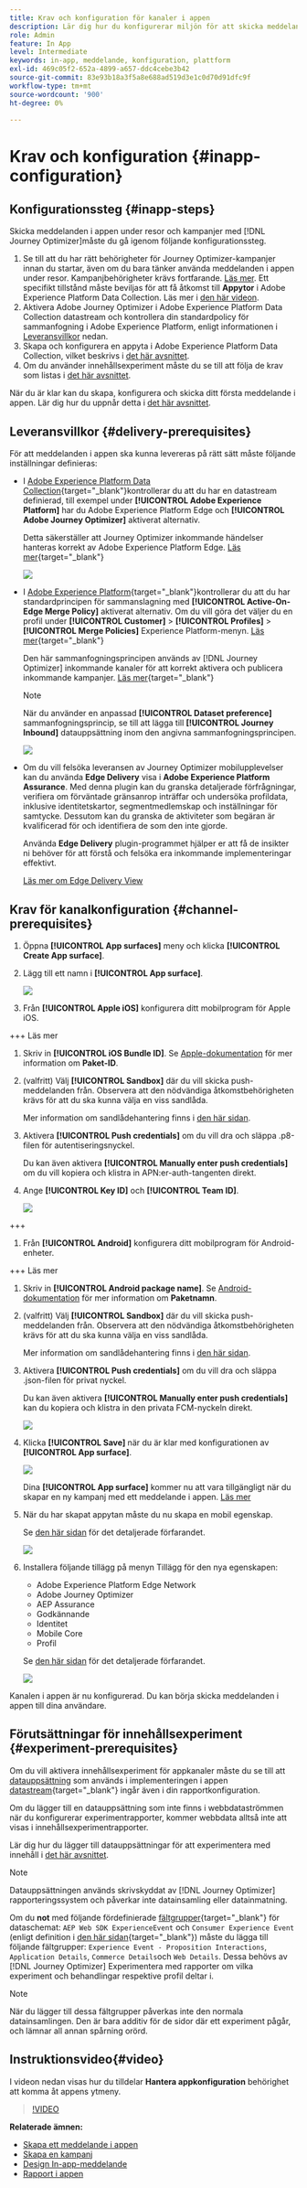 ```yaml
---
title: Krav och konfiguration för kanaler i appen
description: Lär dig hur du konfigurerar miljön för att skicka meddelanden i appen med Journey Optimizer
role: Admin
feature: In App
level: Intermediate
keywords: in-app, meddelande, konfiguration, plattform
exl-id: 469c05f2-652a-4899-a657-ddc4cebe3b42
source-git-commit: 83e93b18a3f5a8e688ad519d3e1c0d70d91dfc9f
workflow-type: tm+mt
source-wordcount: '900'
ht-degree: 0%

---
```


# Krav och konfiguration {#inapp-configuration}

## Konfigurationssteg {#inapp-steps}

Skicka meddelanden i appen under resor och kampanjer med [!DNL Journey Optimizer]måste du gå igenom följande konfigurationssteg.

1. Se till att du har rätt behörigheter för Journey Optimizer-kampanjer innan du startar, även om du bara tänker använda meddelanden i appen under resor. Kampanjbehörigheter krävs fortfarande. [Läs mer](../campaigns/get-started-with-campaigns.md#campaign-prerequisites).
Ett specifikt tillstånd måste beviljas för att få åtkomst till **Appytor** i Adobe Experience Platform Data Collection. Läs mer i [den här videon](#video).
1. Aktivera Adobe Journey Optimizer i Adobe Experience Platform Data Collection datastream och kontrollera din standardpolicy för sammanfogning i Adobe Experience Platform, enligt informationen i [Leveransvillkor](#delivery-prerequisites) nedan.
1. Skapa och konfigurera en appyta i Adobe Experience Platform Data Collection, vilket beskrivs i [det här avsnittet](#channel-prerequisites).
1. Om du använder innehållsexperiment måste du se till att följa de krav som listas i [det här avsnittet](#experiment-prerequisite).

När du är klar kan du skapa, konfigurera och skicka ditt första meddelande i appen. Lär dig hur du uppnår detta i [det här avsnittet](create-in-app.md).


## Leveransvillkor {#delivery-prerequisites}

För att meddelanden i appen ska kunna levereras på rätt sätt måste följande inställningar definieras:

* I [Adobe Experience Platform Data Collection](https://experienceleague.adobe.com/docs/experience-platform/edge/datastreams/overview.html){target="_blank"}kontrollerar du att du har en datastream definierad, till exempel under **[!UICONTROL Adobe Experience Platform]** har du Adobe Experience Platform Edge och **[!UICONTROL Adobe Journey Optimizer]** aktiverat alternativ.

  Detta säkerställer att Journey Optimizer inkommande händelser hanteras korrekt av Adobe Experience Platform Edge. [Läs mer](https://experienceleague.adobe.com/docs/experience-platform/edge/datastreams/configure.html){target="_blank"}

  ![](assets/inapp_config_6.png)

* I [Adobe Experience Platform](https://experienceleague.adobe.com/docs/experience-platform/profile/home.html?lang=sv){target="_blank"}kontrollerar du att du har standardprincipen för sammanslagning med **[!UICONTROL Active-On-Edge Merge Policy]** aktiverat alternativ. Om du vill göra det väljer du en profil under **[!UICONTROL Customer]** > **[!UICONTROL Profiles]** > **[!UICONTROL Merge Policies]** Experience Platform-menyn. [Läs mer](https://experienceleague.adobe.com/docs/experience-platform/profile/merge-policies/ui-guide.html#configure){target="_blank"}

  Den här sammanfogningsprincipen används av [!DNL Journey Optimizer] inkommande kanaler för att korrekt aktivera och publicera inkommande kampanjer. [Läs mer](https://experienceleague.adobe.com/docs/experience-platform/profile/merge-policies/ui-guide.html){target="_blank"}

  >[!NOTE]
  >
  >När du använder en anpassad **[!UICONTROL Dataset preference]** sammanfogningsprincip, se till att lägga till **[!UICONTROL Journey Inbound]** datauppsättning inom den angivna sammanfogningsprincipen.

  ![](assets/inapp_config_8.png)

* Om du vill felsöka leveransen av Journey Optimizer mobilupplevelser kan du använda **Edge Delivery** visa i **Adobe Experience Platform Assurance**. Med denna plugin kan du granska detaljerade förfrågningar, verifiera om förväntade gränsanrop inträffar och undersöka profildata, inklusive identitetskartor, segmentmedlemskap och inställningar för samtycke. Dessutom kan du granska de aktiviteter som begäran är kvalificerad för och identifiera de som den inte gjorde.

  Använda **Edge Delivery** plugin-programmet hjälper er att få de insikter ni behöver för att förstå och felsöka era inkommande implementeringar effektivt.

  [Läs mer om Edge Delivery View](https://experienceleague.adobe.com/en/docs/experience-platform/assurance/view/edge-delivery)

## Krav för kanalkonfiguration {#channel-prerequisites}

1. Öppna **[!UICONTROL App surfaces]** meny och klicka **[!UICONTROL Create App surface]**.

1. Lägg till ett namn i **[!UICONTROL App surface]**.

   ![](assets/inapp_config_2b.png)

1. Från **[!UICONTROL Apple iOS]** konfigurera ditt mobilprogram för Apple iOS.

+++ Läs mer

   1. Skriv in **[!UICONTROL iOS Bundle ID]**. Se [Apple-dokumentation](https://developer.apple.com/documentation/appstoreconnectapi/bundle_ids) för mer information om **Paket-ID**.

   1. (valfritt) Välj **[!UICONTROL Sandbox]** där du vill skicka push-meddelanden från. Observera att den nödvändiga åtkomstbehörigheten krävs för att du ska kunna välja en viss sandlåda.

      Mer information om sandlådehantering finns i [den här sidan](../administration/sandboxes.md#assign-sandboxes).

   1. Aktivera **[!UICONTROL Push credentials]** om du vill dra och släppa .p8-filen för autentiseringsnyckel.

      Du kan även aktivera **[!UICONTROL Manually enter push credentials]** om du vill kopiera och klistra in APN:er-auth-tangenten direkt.

   1. Ange **[!UICONTROL Key ID]** och **[!UICONTROL Team ID]**.

      ![](assets/inapp_config_2.png)

+++

1. Från **[!UICONTROL Android]** konfigurera ditt mobilprogram för Android-enheter.

+++ Läs mer

   1. Skriv in **[!UICONTROL Android package name]**. Se [Android-dokumentation](https://support.google.com/admob/answer/9972781?hl=en#:~:text=The%20package%20name%20of%20an,supported%20third%2Dparty%20Android%20stores) för mer information om **Paketnamn**.

   1. (valfritt) Välj **[!UICONTROL Sandbox]** där du vill skicka push-meddelanden från. Observera att den nödvändiga åtkomstbehörigheten krävs för att du ska kunna välja en viss sandlåda.

      Mer information om sandlådehantering finns i [den här sidan](../administration/sandboxes.md#assign-sandboxes).

   1. Aktivera **[!UICONTROL Push credentials]** om du vill dra och släppa .json-filen för privat nyckel.

      Du kan även aktivera **[!UICONTROL Manually enter push credentials]** kan du kopiera och klistra in den privata FCM-nyckeln direkt.

      ![](assets/inapp_config_7.png)

1. Klicka **[!UICONTROL Save]** när du är klar med konfigurationen av **[!UICONTROL App surface]**.

   ![](assets/inapp_config_3.png)

   Dina **[!UICONTROL App surface]** kommer nu att vara tillgängligt när du skapar en ny kampanj med ett meddelande i appen. [Läs mer](create-in-app.md)

1. När du har skapat appytan måste du nu skapa en mobil egenskap.

   Se [den här sidan](https://experienceleague.adobe.com/docs/experience-platform/tags/admin/companies-and-properties.html#for-mobile) för det detaljerade förfarandet.

   ![](assets/inapp_config_4.png)

1. Installera följande tillägg på menyn Tillägg för den nya egenskapen:

   * Adobe Experience Platform Edge Network
   * Adobe Journey Optimizer
   * AEP Assurance
   * Godkännande
   * Identitet
   * Mobile Core
   * Profil

   Se [den här sidan](https://experienceleague.adobe.com/docs/experience-platform/tags/ui/extensions/overview.html#add-a-new-extension) för det detaljerade förfarandet.

   ![](assets/inapp_config_5.png)

Kanalen i appen är nu konfigurerad. Du kan börja skicka meddelanden i appen till dina användare.

## Förutsättningar för innehållsexperiment {#experiment-prerequisites}

Om du vill aktivera innehållsexperiment för appkanaler måste du se till att [datauppsättning](../data/get-started-datasets.md) som används i implementeringen i appen [datastream](https://experienceleague.adobe.com/docs/experience-platform/datastreams/overview.html){target="_blank"} ingår även i din rapportkonfiguration.

Om du lägger till en datauppsättning som inte finns i webbdataströmmen när du konfigurerar experimentrapporter, kommer webbdata alltså inte att visas i innehållsexperimentrapporter.

Lär dig hur du lägger till datauppsättningar för att experimentera med innehåll i [det här avsnittet](../campaigns/reporting-configuration.md#add-datasets).

>[!NOTE]
>
>Datauppsättningen används skrivskyddat av [!DNL Journey Optimizer] rapporteringssystem och påverkar inte datainsamling eller datainmatning.

Om du **not** med följande fördefinierade [fältgrupper](https://experienceleague.adobe.com/docs/experience-platform/xdm/tutorials/create-schema-ui.html#field-group){target="_blank"} för dataschemat: `AEP Web SDK ExperienceEvent` och `Consumer Experience Event` (enligt definition i [den här sidan](https://experienceleague.adobe.com/docs/platform-learn/implement-web-sdk/initial-configuration/configure-schemas.html#add-field-groups){target="_blank"}) måste du lägga till följande fältgrupper: `Experience Event - Proposition Interactions`, `Application Details`, `Commerce Details`och `Web Details`. Dessa behövs av [!DNL Journey Optimizer] Experimentera med rapporter om vilka experiment och behandlingar respektive profil deltar i.

>[!NOTE]
>
>När du lägger till dessa fältgrupper påverkas inte den normala datainsamlingen. Den är bara additiv för de sidor där ett experiment pågår, och lämnar all annan spårning orörd.

## Instruktionsvideo{#video}

I videon nedan visas hur du tilldelar **Hantera appkonfiguration** behörighet att komma åt appens ytmeny.

>[!VIDEO](https://video.tv.adobe.com/v/3421607)


**Relaterade ämnen:**

* [Skapa ett meddelande i appen](create-in-app.md)
* [Skapa en kampanj](../campaigns/create-campaign.md)
* [Design In-app-meddelande](design-in-app.md)
* [Rapport i appen](../reports/campaign-global-report.md#inapp-report)

